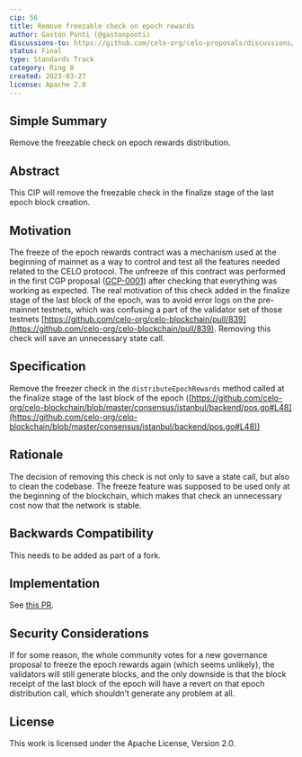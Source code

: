 ```yaml
---
cip: 56
title: Remove freezable check on epoch rewards
author: Gastón Ponti (@gastonponti)
discussions-to: https://github.com/celo-org/celo-proposals/discussions/368
status: Final
type: Standards Track
category: Ring 0
created: 2023-03-27
license: Apache 2.0
---
```


## Simple Summary

Remove the freezable check on epoch rewards distribution.

## Abstract

This CIP will remove the freezable check in the finalize stage of the last epoch block creation.

## Motivation

The freeze of the epoch rewards contract was a mechanism used at the beginning of mainnet as a way to control and test all the features needed related to the CELO protocol. The unfreeze of this contract was performed in the first CGP proposal ([GCP-0001](https://github.com/celo-org/governance/blob/main/CGPs/cgp-0001.md)) after checking that everything was working as expected.
The real motivation of this check added in the finalize stage of the last block of the epoch, was to avoid error logs on the pre-mainnet testnets, which was confusing a part of the validator set of those testnets [https://github.com/celo-org/celo-blockchain/pull/839](https://github.com/celo-org/celo-blockchain/pull/839).
Removing this check will save an unnecessary state call.

## Specification

Remove the freezer check in the `distributeEpochRewards` method called at the finalize stage of the last block of the epoch ([https://github.com/celo-org/celo-blockchain/blob/master/consensus/istanbul/backend/pos.go#L48](https://github.com/celo-org/celo-blockchain/blob/master/consensus/istanbul/backend/pos.go#L48))

## Rationale

The decision of removing this check is not only to save a state call, but also to clean the codebase. The freeze feature was supposed to be used only at the beginning of the blockchain, which makes that check an unnecessary cost now that the network is stable.

## Backwards Compatibility

This needs to be added as part of a fork.

## Implementation

See [this PR](https://github.com/celo-org/celo-blockchain/pull/2164).

## Security Considerations

If for some reason, the whole community votes for a new governance proposal to freeze the epoch rewards again (which seems unlikely), the validators will still generate blocks, and the only downside is that the block receipt of the last block of the epoch will have a revert on that epoch distribution call, which shouldn’t generate any problem at all.

## License

This work is licensed under the Apache License, Version 2.0.
